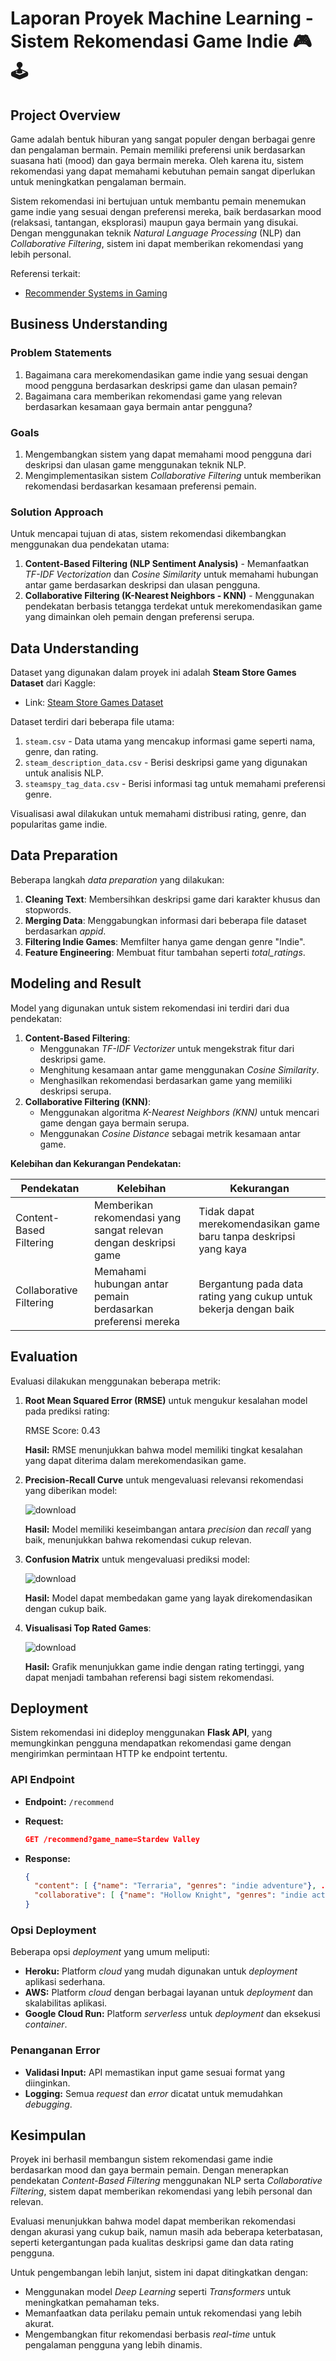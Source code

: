 # Laporan Proyek Machine Learning - Sistem Rekomendasi Game Indie 🎮🕹️

## Project Overview

Game adalah bentuk hiburan yang sangat populer dengan berbagai genre dan pengalaman bermain. Pemain memiliki preferensi unik berdasarkan suasana hati (mood) dan gaya bermain mereka. Oleh karena itu, sistem rekomendasi yang dapat memahami kebutuhan pemain sangat diperlukan untuk meningkatkan pengalaman bermain.

Sistem rekomendasi ini bertujuan untuk membantu pemain menemukan game indie yang sesuai dengan preferensi mereka, baik berdasarkan mood (relaksasi, tantangan, eksplorasi) maupun gaya bermain yang disukai. Dengan menggunakan teknik *Natural Language Processing* (NLP) dan *Collaborative Filtering*, sistem ini dapat memberikan rekomendasi yang lebih personal.

Referensi terkait:
- [Recommender Systems in Gaming](https://dl.acm.org/doi/10.1145/3340631.3394856)

## Business Understanding

### Problem Statements

1. Bagaimana cara merekomendasikan game indie yang sesuai dengan mood pengguna berdasarkan deskripsi game dan ulasan pemain?
2. Bagaimana cara memberikan rekomendasi game yang relevan berdasarkan kesamaan gaya bermain antar pengguna?

### Goals

1. Mengembangkan sistem yang dapat memahami mood pengguna dari deskripsi dan ulasan game menggunakan teknik NLP.
2. Mengimplementasikan sistem *Collaborative Filtering* untuk memberikan rekomendasi berdasarkan kesamaan preferensi pemain.

### Solution Approach

Untuk mencapai tujuan di atas, sistem rekomendasi dikembangkan menggunakan dua pendekatan utama:

1. **Content-Based Filtering (NLP Sentiment Analysis)** - Memanfaatkan *TF-IDF Vectorization* dan *Cosine Similarity* untuk memahami hubungan antar game berdasarkan deskripsi dan ulasan pengguna.
2. **Collaborative Filtering (K-Nearest Neighbors - KNN)** - Menggunakan pendekatan berbasis tetangga terdekat untuk merekomendasikan game yang dimainkan oleh pemain dengan preferensi serupa.

## Data Understanding

Dataset yang digunakan dalam proyek ini adalah **Steam Store Games Dataset** dari Kaggle:

- Link: [Steam Store Games Dataset](https://www.kaggle.com/datasets/nikdavis/steam-store-games)

Dataset terdiri dari beberapa file utama:

1. `steam.csv` - Data utama yang mencakup informasi game seperti nama, genre, dan rating.
2. `steam_description_data.csv` - Berisi deskripsi game yang digunakan untuk analisis NLP.
3. `steamspy_tag_data.csv` - Berisi informasi tag untuk memahami preferensi genre.

Visualisasi awal dilakukan untuk memahami distribusi rating, genre, dan popularitas game indie.

## Data Preparation

Beberapa langkah *data preparation* yang dilakukan:

1. **Cleaning Text**: Membersihkan deskripsi game dari karakter khusus dan stopwords.
2. **Merging Data**: Menggabungkan informasi dari beberapa file dataset berdasarkan *appid*.
3. **Filtering Indie Games**: Memfilter hanya game dengan genre "Indie".
4. **Feature Engineering**: Membuat fitur tambahan seperti *total\_ratings*.

## Modeling and Result

Model yang digunakan untuk sistem rekomendasi ini terdiri dari dua pendekatan:

1. **Content-Based Filtering**:
   - Menggunakan *TF-IDF Vectorizer* untuk mengekstrak fitur dari deskripsi game.
   - Menghitung kesamaan antar game menggunakan *Cosine Similarity*.
   - Menghasilkan rekomendasi berdasarkan game yang memiliki deskripsi serupa.
2. **Collaborative Filtering (KNN)**:
   - Menggunakan algoritma *K-Nearest Neighbors (KNN)* untuk mencari game dengan gaya bermain serupa.
   - Menggunakan *Cosine Distance* sebagai metrik kesamaan antar game.

**Kelebihan dan Kekurangan Pendekatan:**

| Pendekatan              | Kelebihan                                                        | Kekurangan                                                       |
| ----------------------- | ---------------------------------------------------------------- | ---------------------------------------------------------------- |
| Content-Based Filtering | Memberikan rekomendasi yang sangat relevan dengan deskripsi game | Tidak dapat merekomendasikan game baru tanpa deskripsi yang kaya |
| Collaborative Filtering | Memahami hubungan antar pemain berdasarkan preferensi mereka     | Bergantung pada data rating yang cukup untuk bekerja dengan baik |

## Evaluation

Evaluasi dilakukan menggunakan beberapa metrik:

1. **Root Mean Squared Error (RMSE)** untuk mengukur kesalahan model pada prediksi rating:

     RMSE Score: 0.43

   **Hasil:** RMSE menunjukkan bahwa model memiliki tingkat kesalahan yang dapat diterima dalam merekomendasikan game.

2. **Precision-Recall Curve** untuk mengevaluasi relevansi rekomendasi yang diberikan model:

   ![download](https://github.com/user-attachments/assets/83a8f9b2-a341-4011-bcb5-1c8b0d737cf2)

   **Hasil:** Model memiliki keseimbangan antara *precision* dan *recall* yang baik, menunjukkan bahwa rekomendasi cukup relevan.

3. **Confusion Matrix** untuk mengevaluasi prediksi model:

   ![download](https://github.com/user-attachments/assets/0f8d0a0a-cae9-4b21-ab13-22ffca2ba123)

   **Hasil:** Model dapat membedakan game yang layak direkomendasikan dengan cukup baik.

4. **Visualisasi Top Rated Games**:

   ![download](https://github.com/user-attachments/assets/c9e6b651-993a-43ce-a7d0-61e05c4b7bd5)

   **Hasil:** Grafik menunjukkan game indie dengan rating tertinggi, yang dapat menjadi tambahan referensi bagi sistem rekomendasi.
   
## Deployment

Sistem rekomendasi ini dideploy menggunakan **Flask API**, yang memungkinkan pengguna mendapatkan rekomendasi game dengan mengirimkan permintaan HTTP ke endpoint tertentu.

### API Endpoint

- **Endpoint:** `/recommend`
- **Request:**

  ```json
  GET /recommend?game_name=Stardew Valley
  ```

- **Response:**

  ```json
  {
    "content": [ {"name": "Terraria", "genres": "indie adventure"}, ...],
    "collaborative": [ {"name": "Hollow Knight", "genres": "indie action"}, ...]
  }
  ```

### Opsi Deployment

Beberapa opsi *deployment* yang umum meliputi:

- **Heroku:** Platform *cloud* yang mudah digunakan untuk *deployment* aplikasi sederhana.
- **AWS:** Platform *cloud* dengan berbagai layanan untuk *deployment* dan skalabilitas aplikasi.
- **Google Cloud Run:** Platform *serverless* untuk *deployment* dan eksekusi *container*.

### Penanganan Error

- **Validasi Input:** API memastikan input game sesuai format yang diinginkan.
- **Logging:** Semua *request* dan *error* dicatat untuk memudahkan *debugging*.

## Kesimpulan

Proyek ini berhasil membangun sistem rekomendasi game indie berdasarkan mood dan gaya bermain pemain. Dengan menerapkan pendekatan *Content-Based Filtering* menggunakan NLP serta *Collaborative Filtering*, sistem dapat memberikan rekomendasi yang lebih personal dan relevan. 

Evaluasi menunjukkan bahwa model dapat memberikan rekomendasi dengan akurasi yang cukup baik, namun masih ada beberapa keterbatasan, seperti ketergantungan pada kualitas deskripsi game dan data rating pengguna.

Untuk pengembangan lebih lanjut, sistem ini dapat ditingkatkan dengan:
- Menggunakan model *Deep Learning* seperti *Transformers* untuk meningkatkan pemahaman teks.
- Memanfaatkan data perilaku pemain untuk rekomendasi yang lebih akurat.
- Mengembangkan fitur rekomendasi berbasis *real-time* untuk pengalaman pengguna yang lebih dinamis.


